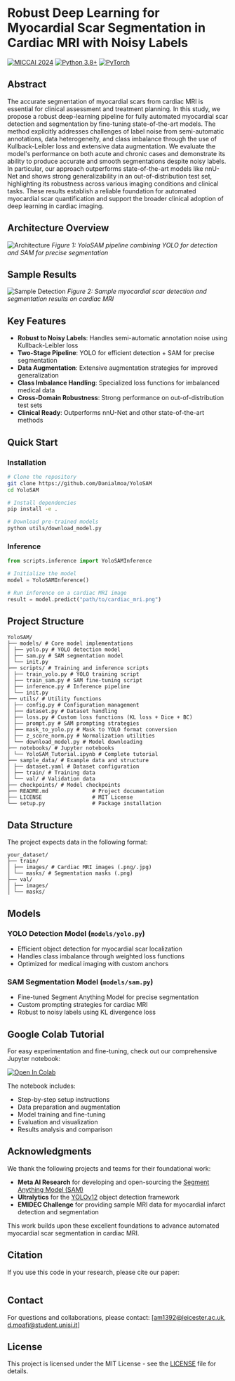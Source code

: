 # Robust Deep Learning for Myocardial Scar Segmentation in Cardiac MRI with Noisy Labels

[![MICCAI 2024](https://img.shields.io/badge/MICCAI-2025-blue)](https://conferences.miccai.org/2025/en/)
[![Python 3.8+](https://img.shields.io/badge/python-3.8+-blue.svg)](https://www.python.org/downloads/)
[![PyTorch](https://img.shields.io/badge/PyTorch-1.9+-orange)](https://pytorch.org/)

## Abstract

The accurate segmentation of myocardial scars from cardiac MRI is essential for clinical assessment and treatment planning. In this study, we propose a robust deep-learning pipeline for fully automated myocardial scar detection and segmentation by fine-tuning state-of-the-art models. The method explicitly addresses challenges of label noise from semi-automatic annotations, data heterogeneity, and class imbalance through the use of Kullback-Leibler loss and extensive data augmentation. We evaluate the model's performance on both acute and chronic cases and demonstrate its ability to produce accurate and smooth segmentations despite noisy labels. In particular, our approach outperforms state-of-the-art models like nnU-Net and shows strong generalizability in an out-of-distribution test set, highlighting its robustness across various imaging conditions and clinical tasks. These results establish a reliable foundation for automated myocardial scar quantification and support the broader clinical adoption of deep learning in cardiac imaging.

## Architecture Overview

![Architecture](figures/architecture.png)
*Figure 1: YoloSAM pipeline combining YOLO for detection and SAM for precise segmentation*

## Sample Results

![Sample Detection](figures/sample_detection.png)
*Figure 2: Sample myocardial scar detection and segmentation results on cardiac MRI*

## Key Features

- **Robust to Noisy Labels**: Handles semi-automatic annotation noise using Kullback-Leibler loss
- **Two-Stage Pipeline**: YOLO for efficient detection + SAM for precise segmentation
- **Data Augmentation**: Extensive augmentation strategies for improved generalization
- **Class Imbalance Handling**: Specialized loss functions for imbalanced medical data
- **Cross-Domain Robustness**: Strong performance on out-of-distribution test sets
- **Clinical Ready**: Outperforms nnU-Net and other state-of-the-art methods

## Quick Start

### Installation

```bash
# Clone the repository
git clone https://github.com/Danialmoa/YoloSAM
cd YoloSAM

# Install dependencies
pip install -e .

# Download pre-trained models
python utils/download_model.py
```

### Inference

```python
from scripts.inference import YoloSAMInference

# Initialize the model
model = YoloSAMInference()

# Run inference on a cardiac MRI image
result = model.predict("path/to/cardiac_mri.png")
```

## Project Structure

```
YoloSAM/
├── models/ # Core model implementations
│ ├── yolo.py # YOLO detection model
│ ├── sam.py # SAM segmentation model
│ └── init.py
├── scripts/ # Training and inference scripts
│ ├── train_yolo.py # YOLO training script
│ ├── train_sam.py # SAM fine-tuning script
│ ├── inference.py # Inference pipeline
│ └── init.py
├── utils/ # Utility functions
│ ├── config.py # Configuration management
│ ├── dataset.py # Dataset handling
│ ├── loss.py # Custom loss functions (KL loss + Dice + BC)
│ ├── prompt.py # SAM prompting strategies
│ ├── mask_to_yolo.py # Mask to YOLO format conversion
│ ├── z_score_norm.py # Normalization utilities
│ └── download_model.py # Model downloading
├── notebooks/ # Jupyter notebooks
│ └── YoloSAM_Tutorial.ipynb # Complete tutorial
├── sample_data/ # Example data and structure
│ ├── dataset.yaml # Dataset configuration
│ ├── train/ # Training data
│ └── val/ # Validation data
├── checkpoints/ # Model checkpoints
├── README.md              # Project documentation
├── LICENSE                # MIT License
└── setup.py               # Package installation
```

## Data Structure

The project expects data in the following format:
```
your_dataset/
├── train/
│ ├── images/ # Cardiac MRI images (.png/.jpg)
│ └── masks/ # Segmentation masks (.png)
├── val/
│ ├── images/
│ └── masks/
```

## Models

### YOLO Detection Model (`models/yolo.py`)
- Efficient object detection for myocardial scar localization
- Handles class imbalance through weighted loss functions
- Optimized for medical imaging with custom anchors

### SAM Segmentation Model (`models/sam.py`)
- Fine-tuned Segment Anything Model for precise segmentation
- Custom prompting strategies for cardiac MRI
- Robust to noisy labels using KL divergence loss


## Google Colab Tutorial

For easy experimentation and fine-tuning, check out our comprehensive Jupyter notebook:

[![Open In Colab](https://colab.research.google.com/assets/colab-badge.svg)](https://colab.research.google.com/github/Danialmoa/YoloSAM/blob/main/notebooks/YoloSAM_Tutorial.ipynb)

The notebook includes:
- Step-by-step setup instructions
- Data preparation and augmentation
- Model training and fine-tuning
- Evaluation and visualization
- Results analysis and comparison

  
## Acknowledgments

We thank the following projects and teams for their foundational work:

- **Meta AI Research** for developing and open-sourcing the [Segment Anything Model (SAM)](https://github.com/facebookresearch/segment-anything)
- **Ultralytics** for the [YOLOv12](https://github.com/ultralytics/ultralytics) object detection framework
- **EMIDEC Challenge** for providing sample MRI data for myocardial infarct detection and segmentation

This work builds upon these excellent foundations to advance automated myocardial scar segmentation in cardiac MRI.


## Citation

If you use this code in your research, please cite our paper:
```bibtex
```

## Contact

For questions and collaborations, please contact: [am1392@leicester.ac.uk, d.moafi@student.unisi.it]

## License

This project is licensed under the MIT License - see the [LICENSE](LICENSE) file for details.
